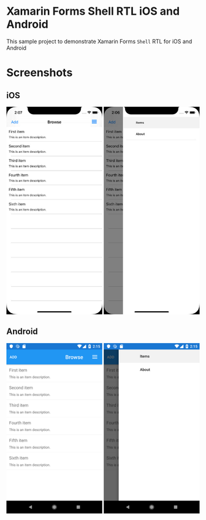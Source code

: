 # Xamarin Forms Shell RTL iOS and Android

This sample project to demonstrate Xamarin Forms `Shell` RTL for iOS and Android

# Screenshots

## iOS
<img src="/screenshots/2.png" width="250"></img>
<img src="/screenshots/1.png" width="250"></img>

## Android
<img src="/screenshots/3.png" width="250"></img>
<img src="/screenshots/4.png" width="250"></img>
